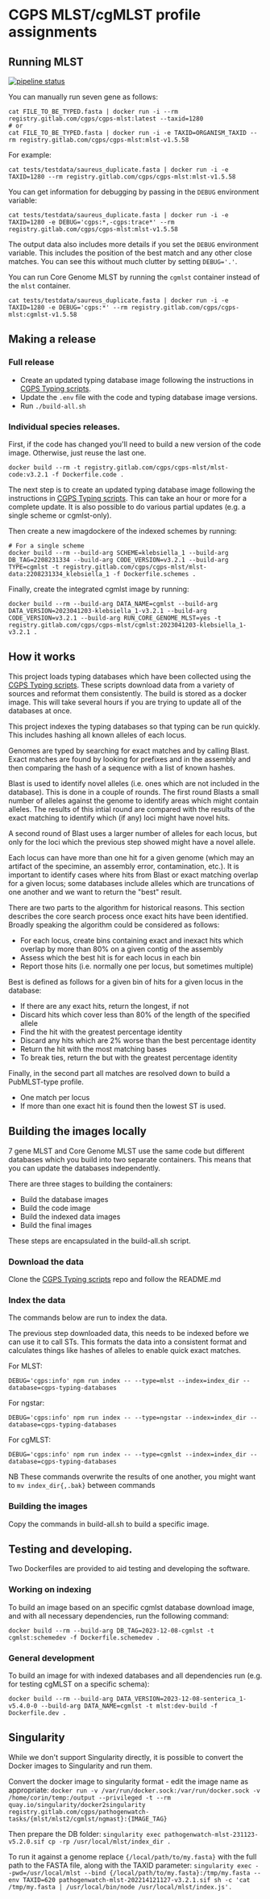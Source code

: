 # CGPS MLST/cgMLST profile assignments
## Running MLST

[![pipeline status](https://gitlab.com/cgps/cgps-mlst/badges/master/pipeline.svg)](https://gitlab.com/cgps/cgps-mlst/commits/master)

You can manually run seven gene as follows:

```
cat FILE_TO_BE_TYPED.fasta | docker run -i --rm registry.gitlab.com/cgps/cgps-mlst:latest --taxid=1280
# or
cat FILE_TO_BE_TYPED.fasta | docker run -i -e TAXID=ORGANISM_TAXID --rm registry.gitlab.com/cgps/cgps-mlst:mlst-v1.5.58
```

For example:

```
cat tests/testdata/saureus_duplicate.fasta | docker run -i -e TAXID=1280 --rm registry.gitlab.com/cgps/cgps-mlst:mlst-v1.5.58
```

You can get information for debugging by passing in the `DEBUG` environment variable:

```
cat tests/testdata/saureus_duplicate.fasta | docker run -i -e TAXID=1280 -e DEBUG='cgps:*,-cgps:trace*' --rm registry.gitlab.com/cgps/cgps-mlst:mlst-v1.5.58
```

The output data also includes more details if you set the `DEBUG` environment variable.  This includes
the position of the best match and any other close matches.  You can see this without much clutter
by setting `DEBUG='.'`.

You can run Core Genome MLST by running the `cgmlst` container instead of the `mlst` container.

```
cat tests/testdata/saureus_duplicate.fasta | docker run -i -e TAXID=1280 -e DEBUG='cgps:*' --rm registry.gitlab.com/cgps/cgps-mlst:cgmlst-v1.5.58
```

## Making a release
### Full release
- Create an updated typing database image following the instructions in [CGPS Typing scripts](https://gitlab.com/cgps/pathogenwatch/analyses/typing-databases/).
- Update the `.env` file with the code and typing database image versions.
- Run `./build-all.sh`

### Individual species releases.
First, if the code has changed you'll need to build a new version of the code image. Otherwise, just reuse the last one.
```
docker build --rm -t registry.gitlab.com/cgps/cgps-mlst/mlst-code:v3.2.1 -f Dockerfile.code .
```

The next step is to create an updated typing database image following the instructions in [CGPS Typing scripts](https://gitlab.com/cgps/pathogenwatch/analyses/typing-databases/).
This can take an hour or more for a complete update. It is also possible to do various partial updates (e.g. a single scheme or cgmlst-only).

Then create a new imagdockere of the indexed schemes by running:
```
# For a single scheme
docker build --rm --build-arg SCHEME=klebsiella_1 --build-arg DB_TAG=2208231334 --build-arg CODE_VERSION=v3.2.1 --build-arg TYPE=cgmlst -t registry.gitlab.com/cgps/cgps-mlst/mlst-data:2208231334_klebsiella_1 -f Dockerfile.schemes .
```

Finally, create the integrated cgmlst image by running:
```
docker build --rm --build-arg DATA_NAME=cgmlst --build-arg DATA_VERSION=2023041203-klebsiella_1-v3.2.1 --build-arg CODE_VERSION=v3.2.1 --build-arg RUN_CORE_GENOME_MLST=yes -t registry.gitlab.com/cgps/cgps-mlst/cgmlst:2023041203-klebsiella_1-v3.2.1 .
```

## How it works

This project loads typing databases which have been collected using the [CGPS Typing scripts](https://gitlab.com/cgps/cgps-typing-databases/).  These
scripts download data from a variety of sources and reformat them consistently.  The build is stored as a docker image.
This will take several hours if you are trying to update all of the databases at once.

This project indexes the typing databases so that typing can be run quickly.  This includes hashing all known alleles of each locus.

Genomes are typed by searching for exact matches and by calling Blast.  Exact matches are found by looking for prefixes and in the assembly and
then comparing the hash of a sequence with a list of known hashes.

Blast is used to identify novel alleles (i.e. ones which are not included in the database).  This is done in a couple of rounds.  The first round Blasts
a small number of alleles against the genome to identify areas which might contain alleles.  The results of this intial round are compared with the
results of the exact matching to identify which (if any) loci might have novel hits.

A second round of Blast uses a larger number of alleles for each locus, but only for the loci which the previous step showed might have a novel allele.

Each locus can have more than one hit for a given genome (which may an artifact of the specimine, an assembly error, contamination, etc.).  It is important
to identify cases where hits from Blast or exact matching overlap for a given locus; some databases include alleles which are truncations of one another and
we want to return the "best" result.

There are two parts to the algorithm for historical reasons. This section describes the core search process once exact hits have been identified.
Broadly speaking the algorithm could be considered as follows:
* For each locus, create bins containing exact and inexact hits which overlap by more than 80% on a given contig of the assembly
* Assess which the best hit is for each locus in each bin
* Report those hits (i.e. normally one per locus, but sometimes multiple)

Best is defined as follows for a given bin of hits for a given locus in the database:
* If there are any exact hits, return the longest, if not
* Discard hits which cover less than 80% of the length of the specified allele
* Find the hit with the greatest percentage identity
* Discard any hits which are 2% worse than the best percentage identity
* Return the hit with the most matching bases
* To break ties, return the but with the greatest percentage identity

Finally, in the second part all matches are resolved down to build a PubMLST-type profile.
* One match per locus
* If more than one exact hit is found then the lowest ST is used.


## Building the images locally

7 gene MLST and Core Genome MLST use the same code but different databases
which you build into two separate containers.  This means that you can
update the databases independently.

There are three stages to building the containers:

* Build the database images
* Build the code image
* Build the indexed data images
* Build the final images

These steps are encapsulated in the build-all.sh script.

### Download the data

Clone the [CGPS Typing scripts](https://gitlab.com/cgps/cgps-typing-databases/) repo and follow the README.md

### Index the data

The commands below are run to index the data.

The previous step downloaded data, this needs to be indexed before we can
use it to call STs.  This formats the data into a consistent format and
calculates things like hashes of alleles to enable quick exact matches.

For MLST:

```
DEBUG='cgps:info' npm run index -- --type=mlst --index=index_dir --database=cgps-typing-databases
```

For ngstar:

```
DEBUG='cgps:info' npm run index -- --type=ngstar --index=index_dir --database=cgps-typing-databases
```

For cgMLST:

```
DEBUG='cgps:info' npm run index -- --type=cgmlst --index=index_dir --database=cgps-typing-databases
```

NB These commands overwrite the results of one another, you might want to `mv index_dir{,.bak}` between commands

### Building the images

Copy the commands in build-all.sh to build a specific image.

## Testing and developing.

Two Dockerfiles are provided to aid testing and developing the software.

### Working on indexing

To build an image based on an specific cgmlst database download image, and with all necessary dependencies,
run the following command:

```
docker build --rm --build-arg DB_TAG=2023-12-08-cgmlst -t cgmlst:schemedev -f Dockerfile.schemedev . 
```

### General development

To build an image for with indexed databases and all dependencies run (e.g. for testing cgMLST on a specific schema):

```
docker build --rm --build-arg DATA_VERSION=2023-12-08-senterica_1-v5.4.0-0 --build-arg DATA_NAME=cgmlst -t mlst:dev-build -f Dockerfile.dev .
```

## Singularity

While we don't support Singularity directly, it is possible to convert the Docker images to Singularity and run them.

Convert the docker image to singularity format - edit the image name as appropriate:
`docker run -v /var/run/docker.sock:/var/run/docker.sock -v /home/corin/temp:/output --privileged -t --rm quay.io/singularity/docker2singularity registry.gitlab.com/cgps/pathogenwatch-tasks/{mlst/mlst2/cgmlst/ngmast}:{IMAGE_TAG}`

Then prepare the DB folder:
`singularity exec pathogenwatch-mlst-231123-v5.2.0.sif cp -rp /usr/local/mlst/index_dir .`

To run it against a genome replace `{/local/path/to/my.fasta}` with the full path to the FASTA file, along with the TAXID parameter:
`singularity exec --pwd=/usr/local/mlst --bind {/local/path/to/my.fasta}:/tmp/my.fasta --env TAXID=620 pathogenwatch-mlst-202214121127-v3.2.1.sif sh -c 'cat /tmp/my.fasta | /usr/local/bin/node /usr/local/mlst/index.js'.`
